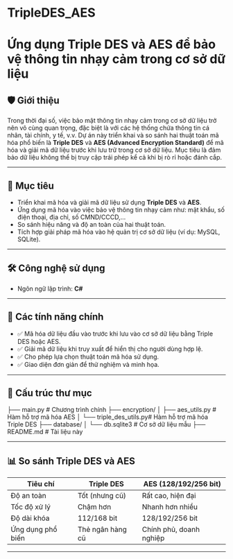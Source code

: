 # TripleDES_AES
# Ứng dụng Triple DES và AES để bảo vệ thông tin nhạy cảm trong cơ sở dữ liệu

## 🛡️ Giới thiệu

Trong thời đại số, việc bảo mật thông tin nhạy cảm trong cơ sở dữ liệu trở nên vô cùng quan trọng, đặc biệt là với các hệ thống chứa thông tin cá nhân, tài chính, y tế, v.v. Dự án này triển khai và so sánh hai thuật toán mã hóa phổ biến là **Triple DES** và **AES (Advanced Encryption Standard)** để mã hóa và giải mã dữ liệu trước khi lưu trữ trong cơ sở dữ liệu. Mục tiêu là đảm bảo dữ liệu không thể bị truy cập trái phép kể cả khi bị rò rỉ hoặc đánh cắp.

---

## 📌 Mục tiêu

- Triển khai mã hóa và giải mã dữ liệu sử dụng **Triple DES** và **AES**.
- Ứng dụng mã hóa vào việc bảo vệ thông tin nhạy cảm như: mật khẩu, số điện thoại, địa chỉ, số CMND/CCCD,...
- So sánh hiệu năng và độ an toàn của hai thuật toán.
- Tích hợp giải pháp mã hóa vào hệ quản trị cơ sở dữ liệu (ví dụ: MySQL, SQLite).

---

## 🛠️ Công nghệ sử dụng

- Ngôn ngữ lập trình: **C#**

---

## 🔐 Các tính năng chính

- ✅ Mã hóa dữ liệu đầu vào trước khi lưu vào cơ sở dữ liệu bằng Triple DES hoặc AES.
- ✅ Giải mã dữ liệu khi truy xuất để hiển thị cho người dùng hợp lệ.
- ✅ Cho phép lựa chọn thuật toán mã hóa sử dụng.
- ✅ Giao diện đơn giản để thử nghiệm và minh họa.

---

## 📁 Cấu trúc thư mục

├── main.py                # Chương trình chính
├── encryption/
│   ├── aes_utils.py       # Hàm hỗ trợ mã hóa AES
│   └── triple_des_utils.py# Hàm hỗ trợ mã hóa Triple DES
├── database/
│   └── db.sqlite3         # Cơ sở dữ liệu mẫu
├── README.md              # Tài liệu này

---

## 📊 So sánh Triple DES và AES

| Tiêu chí          | Triple DES       | AES (128/192/256 bit)   |
| ----------------- | ---------------- | ----------------------- |
| Độ an toàn        | Tốt (nhưng cũ)   | Rất cao, hiện đại       |
| Tốc độ xử lý      | Chậm hơn         | Nhanh hơn nhiều         |
| Độ dài khóa       | 112/168 bit      | 128/192/256 bit         |
| Ứng dụng phổ biến | Thẻ ngân hàng cũ | Chính phủ, doanh nghiệp |

---




